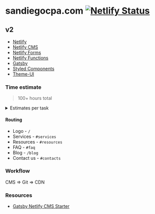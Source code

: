# sandiegocpa.com [![Netlify Status](https://api.netlify.com/api/v1/badges/fddbda55-af42-41ef-9c09-13af26f1cc20/deploy-status)](https://app.netlify.com/sites/sdcpa/deploys)

## v2

* [Netlify](https://netlify.com)
* [Netlify CMS](https://www.netlifycms.org/)
* [Netlify Forms](https://www.netlify.com/products/forms/)
* [Netlify Functions](https://www.netlify.com/products/functions/)
* [Gatsby](https://gatsbyjs.org)
* [Styled Components](https://www.styled-components.com/)
* [Theme-UI](https://theme-ui.com/)

### Time estimate

> 100+ hours total

<details>
<summary>
  Estimates per task
</summary>

* Homepage template [20]
  * Header
  * Hero section component [1]
    * Content component [0.5]
    * CTA component [0.5]
  * CPA services section component [2]
    * Post excerpt component
    * Read more button
    * Call button
  * Featured posts section component [2]
  * FAQ section component [4]
  * Contact section component [10]
    * Social media link list component [2]
    * Form component [5]
    * Serverless function to send email component [3]
  * Footer
* Article template [2]
  * Header
  * Content component
  * Next / Previous Article [2]
  * Footer
* Blog page [2.5]
  * Header
  * List of articles component [1]
    * Title component [0.5]
    * Excerpt component [0.5]
    * Read more Button
  * Footer
* Common components [18.5]
  * Content component (global styles) [3]
  * Header component [4]
    * Logo component [0.5]
    * Mobile nav component [3]
    * Desktop nav component [2]
    * Promo bar component [0.5]
  * Footer component [1]
  * Phone CTA component [2.5]
  * Buttons component [2]
* Commitizen [1]
* Theme-UI [3]
* Styled-components [1]
* CMS configutarion [6]
* Dev documentation [3]
* Author documentation [3]
* Animations & transitions [4]

</details>

#### Routing

* Logo - `/`
* Services - `#services`
* Resources - `#resources`
* FAQ - `#faq`
* Blog - `/blog`
* Contact us - `#contacts`

### Workflow

CMS => Git => CDN

### Resources

* [Gatsby Netlify CMS Starter](https://github.com/netlify-templates/gatsby-starter-netlify-cms)